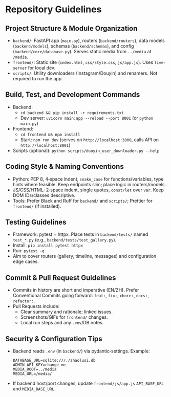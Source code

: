 # Repository Guidelines

## Project Structure & Module Organization
- `backend/`: FastAPI app (`main.py`), routers (`backend/routers`), data models (`backend/models`), schemas (`backend/schemas`), and config (`backend/core/database.py`). Serves static media from `../media` at `/media`.
- `frontend/`: Static site (`index.html`, `css/style.css`, `js/app.js`). Uses `live-server` for local dev.
- `scripts/`: Utility downloaders (Instagram/Douyin) and renamers. Not required to run the app.

## Build, Test, and Development Commands
- Backend:
  - `cd backend && pip install -r requirements.txt`
  - Dev server: `uvicorn main:app --reload --port 8001` (or `python main.py`)
- Frontend:
  - `cd frontend && npm install`
  - Start: `npm run dev` (serves on `http://localhost:3000`, calls API on `http://localhost:8001`)
- Scripts (optional): `python scripts/douyin_user_downloader.py --help`

## Coding Style & Naming Conventions
- Python: PEP 8, 4‑space indent, `snake_case` for functions/variables, type hints where feasible. Keep endpoints slim; place logic in routers/models.
- JS/CSS/HTML: 2‑space indent, single quotes, `const/let` over `var`. Keep DOM IDs/classes descriptive.
- Tools: Prefer Black and Ruff for `backend/` and `scripts/`; Prettier for `frontend/` (if installed).

## Testing Guidelines
- Framework: pytest + httpx. Place tests in `backend/tests/` named `test_*.py` (e.g., `backend/tests/test_gallery.py`).
- Install: `pip install pytest httpx`
- Run: `pytest -q`
- Aim to cover routers (gallery, timeline, messages) and configuration edge cases.

## Commit & Pull Request Guidelines
- Commits in history are short and imperative (EN/ZH). Prefer Conventional Commits going forward: `feat:`, `fix:`, `chore:`, `docs:`, `refactor:`.
- Pull Requests include:
  - Clear summary and rationale; linked issues.
  - Screenshots/GIFs for `frontend/` changes.
  - Local run steps and any `.env`/DB notes.

## Security & Configuration Tips
- Backend reads `.env` (in `backend/`) via pydantic‑settings. Example:
  ```
  DATABASE_URL=sqlite:///./zhaolusi.db
  ADMIN_API_KEY=change-me
  MEDIA_ROOT=../media
  MEDIA_URL=/media/
  ```
- If backend host/port changes, update `frontend/js/app.js` `API_BASE_URL` and `MEDIA_BASE_URL`.
